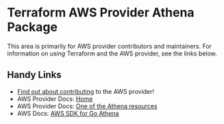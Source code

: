 # Terraform AWS Provider Athena Package
<!-- markdownlint-disable MD026 -->
This area is primarily for AWS provider contributors and maintainers. For information on _using_ Terraform and the AWS provider, see the links below.


## Handy Links
* [Find out about contributing](../../../docs/contributing) to the AWS provider!
* AWS Provider Docs: [Home](https://registry.terraform.io/providers/hashicorp/aws/latest/docs)
* AWS Provider Docs: [One of the Athena resources](https://registry.terraform.io/providers/hashicorp/aws/latest/docs/resources/athena_database)
* AWS Docs: [AWS SDK for Go Athena](https://docs.aws.amazon.com/sdk-for-go/api/service/athena/)
